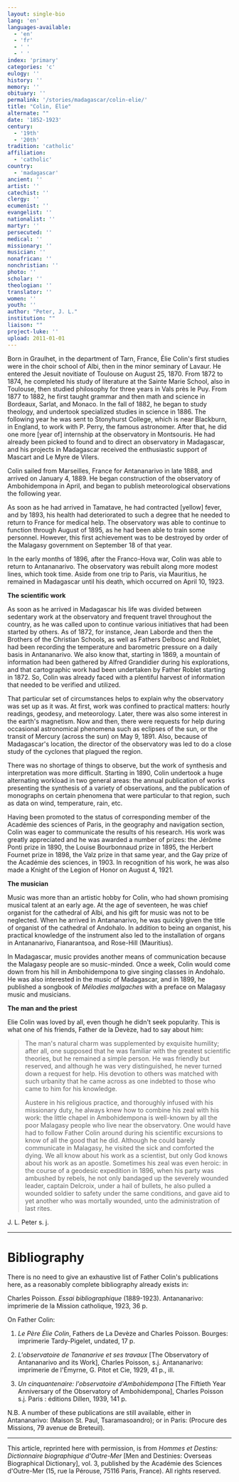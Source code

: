 ```yaml
---
layout: single-bio
lang: 'en'
languages-available:
  - 'en'
  - 'fr'
  - ' '
  - ' '
index: 'primary'
categories: 'c'
eulogy: ''
history: ''
memory: ''
obituary: ''
permalink: '/stories/madagascar/colin-elie/'
title: "Colin, Élie"
alternate: ""
date: '1852-1923'
century:
  - '19th'
  - '20th'
tradition: 'catholic'
affiliation:
  - 'catholic'
country:
  - 'madagascar'
ancient: ''
artist: ''
catechist: ''
clergy: ''
ecumenist: ''
evangelist: ''
nationalist: ''
martyr: ''
persecuted: ''
medical: ''
missionary: ''
musician: ''
nonafrican: ''
nonchristian: ''
photo: ''
scholar: ''
theologian: ''
translator: ''
women: ''
youth: ''
author: "Peter, J. L."
institution: ""
liaison: ""
project-luke: ''
upload: 2011-01-01
---
```




Born in Graulhet, in the department of Tarn, France, Élie Colin's first studies were in the choir school of Albi, then in the minor seminary of Lavaur. He entered the Jesuit novitiate of Toulouse on August 25, 1870. From 1872 to 1874, he completed his study of literature at the Sainte Marie School, also in Toulouse, then studied philosophy for three years in Vals près le Puy. From 1877 to 1882, he first taught grammar and then math and science in Bordeaux, Sarlat, and Monaco. In the fall of 1882, he began to study theology, and undertook specialized studies in science in 1886. The following year he was sent to Stonyhurst College, which is near Blackburn, in England, to work with P. Perry, the famous astronomer. After that, he did one more [year of] internship at the observatory in Montsouris. He had already been picked to found and to direct an observatory in Madagascar, and his projects in Madagascar received the enthusiastic support of Mascart and Le Myre de Vilers.

Colin sailed from Marseilles, France for Antananarivo in late 1888, and arrived on January 4, 1889. He began construction of the observatory of Ambohidempona in April, and began to publish meteorological observations the following year.

As soon as he had arrived in Tamatave, he had contracted [yellow] fever, and by 1893, his health had deteriorated to such a degree that he needed to return to France for medical help. The observatory was able to continue to function through August of 1895, as he had been able to train some personnel. However, this first achievement was to be destroyed by order of the Malagasy government on September 18 of that year.

In the early months of 1896, after the Franco-Hova war, Colin was able to return to Antananarivo. The observatory was rebuilt along more modest lines, which took time. Aside from one trip to Paris, via Mauritius, he remained in Madagascar until his death, which occurred on April 10, 1923.

**The scientific work**

As soon as he arrived in Madagascar his life was divided between sedentary work at the observatory and frequent travel throughout the country, as he was called upon to continue various initiatives that had been started by others. As of 1872, for instance, Jean Laborde and then the Brothers of the Christian Schools, as well as Fathers Delbosc and Roblet, had been recording the temperature and barometric pressure on a daily basis in Antananarivo. We also know that, starting in 1869, a mountain of information had been gathered by Alfred Grandidier during his explorations, and that cartographic work had been undertaken by Father Roblet starting in 1872. So, Colin was already faced with a plentiful harvest of information that needed to be verified and utilized.

That particular set of circumstances helps to explain why the observatory was set up as it was. At first, work was confined to practical matters: hourly readings, geodesy, and meteorology. Later, there was also some interest in the earth's magnetism. Now and then, there were requests for help during occasional astronomical phenomena such as eclipses of the sun, or the transit of Mercury (across the sun) on May 9, 1891. Also, because of Madagascar's location, the director of the observatory was led to do a close study of the cyclones that plagued the region.

There was no shortage of things to observe, but the work of synthesis and interpretation was more difficult. Starting in 1890, Colin undertook a huge alternating workload in two general areas: the annual publication of works presenting the synthesis of a variety of observations, and the publication of monographs on certain phenomena that were particular to that region, such as data on wind, temperature, rain, etc.

Having been promoted to the status of corresponding member of the Académie des sciences of Paris, in the geography and navigation section, Colin was eager to communicate the results of his research. His work was greatly appreciated and he was awarded a number of prizes: the Jérôme Ponti prize in 1890, the Louise Bourbonnaud prize in 1895, the Herbert Fournet prize in 1898, the Valz prize in that same year, and the Gay prize of the Académie des sciences, in 1903. In recognition of his work, he was also made a Knight of the Legion of Honor on August 4, 1921.

**The musician**

Music was more than an artistic hobby for Colin, who had shown promising musical talent at an early age. At the age of seventeen, he was chief organist for the cathedral of Albi, and his gift for music was not to be neglected. When he arrived in Antananarivo, he was quickly given the title of organist of the cathedral of Andohalo. In addition to being an organist, his practical knowledge of the instrument also led to the installation of organs in Antananarivo, Fianarantsoa, and Rose-Hill (Mauritius).

In Madagascar, music provides another means of communication because the Malagasy people are so music-minded. Once a week, Colin would come down from his hill in Ambohidempona to give singing classes in Andohalo. He was also interested in the music of Madagascar, and in 1899, he published a songbook of *Mélodies malgaches* with a preface on Malagasy music and musicians.

**The man and the priest**

Elie Colin was loved by all, even though he didn't seek popularity. This is what one of his friends, Father de la Devèze, had to say about him:

> The man's natural charm was supplemented by exquisite humility; after all, one supposed that he was familiar with the greatest scientific theories, but he remained a simple person. He was friendly but reserved, and although he was very distinguished, he never turned down a request for help. His devotion to others was matched with such urbanity that he came across as one indebted to those who came to him for his knowledge.
> 
> Austere in his religious practice, and thoroughly infused with his missionary duty, he always knew how to combine his zeal with his work: the little chapel in Ambohidempona is well-known by all the poor Malagasy people who live near the observatory. One would have had to follow Father Colin around during his scientific excursions to know of all the good that he did. Although he could barely communicate in Malagasy, he visited the sick and comforted the dying. We all know about his work as a scientist, but only God knows about his work as an apostle. Sometimes his zeal was even heroic: in the course of a geodesic expedition in 1896, when his party was ambushed by rebels, he not only bandaged up the severely wounded leader, captain Delcroix, under a hail of bullets, he also pulled a wounded soldier to safety under the same conditions, and gave aid to yet another who was mortally wounded, unto the administration of last rites.

J. L. Peter s. j.

---

# Bibliography

There is no need to give an exhaustive list of Father Colin's publications here, as a reasonably complete bibliography already exists in:

Charles Poisson. *Essai bibliographique* (1889-1923). Antananarivo: imprimerie de la Mission catholique, 1923, 36 p.

On Father Colin:

1. *Le Père Élie Colin*, Fathers de La Devèze and Charles Poisson. Bourges: imprimerie Tardy-Pigelet, undated, 17 p.

2. *L'observatoire de Tananarive et ses travaux* [The Observatory of Antananarivo and its Work], Charles Poisson, s.j. Antananarivo: imprimerie de l'Émyrne, G. Pitot et Cie, 1929, 41 p., ill.

3. *Un cinquantenaire: l'observatoire d'Ambohidempona* [The Fiftieth Year Anniversary of the Observatory of Ambohidempona], Charles Poisson s.j. Paris : éditions Dillen, 1939, 141 p.

N.B. A number of these publications are still available, either in Antananarivo: (Maison St. Paul, Tsaramasoandro); or in Paris: (Procure des Missions, 79 avenue de Breteuil).

---

This article, reprinted here with permission, is from *Hommes et Destins: Dictionnaire biographique d'Outre-Mer* [Men and Destinies: Overseas Biographical Dictionary], vol. 3, published by the Académie des Sciences d'Outre-Mer (15, rue la Pérouse, 75116 Paris, France). All rights reserved.